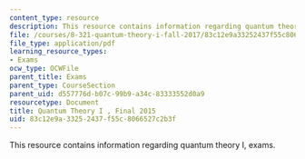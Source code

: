 ```yaml
---
content_type: resource
description: This resource contains information regarding quantum theory I, exams.
file: /courses/8-321-quantum-theory-i-fall-2017/83c12e9a33252437f55c8066527c2b3f_MIT8_321F17_Final_2015.pdf
file_type: application/pdf
learning_resource_types:
- Exams
ocw_type: OCWFile
parent_title: Exams
parent_type: CourseSection
parent_uid: d557776d-b07c-99b9-a34c-83333552d0a9
resourcetype: Document
title: Quantum Theory I , Final 2015
uid: 83c12e9a-3325-2437-f55c-8066527c2b3f
---
```

This resource contains information regarding quantum theory I, exams.

